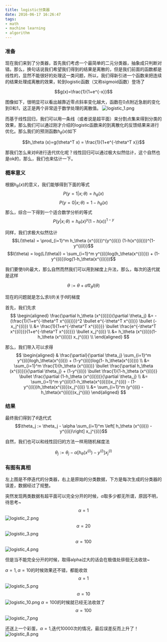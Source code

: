 ```yaml
---
title: logistic分类器
date: 2016-06-17 16:26:47
tags:
- math
- machine learning
- algorithm
---
```


###  准备
现在我们来到了分类器，首先我们考虑一个最简单的二元分类器，抽象成只判断对错。那么，换句话说我们希望我们得到的结果是离散的，但是我们前面的函数都是线性的，显然不能很好的处理这一类问题，所以，我们得新引进一个函数来把连续的结果处理成离散的效果，轮到logistic函数（又称sigmoid函数）登场了

$$g(x)=\frac{1}{1+e^{-x}}$$

图像如下，很明显可以看出越靠近零点斜率变化越大，函数在0点附近急剧的变化到0和1，这正是两个非常适于数学处理的离散值。
![logistic_1.png](https://raw.githubusercontent.com/bates-hu/Images/master/blog/logistic_1.png)

而基于线性回归，我们可以用一条线（或者说是超平面）来分割点集来得到分类的效果，那么我们可以通过刚才介绍的logistic函数来的到离散化的反馈结果来进行优化。那么我们的预测函数$h_\theta (x)$如下

$$h_\theta (x)=g(\theta^T x) = \frac{1}{1+e^{-\theta^T x}}$$

那我们怎么来对$\theta$进行迭代优化呢？线性回归可以通过极大似然估计，这个自然也是ok的，那么，我们也来估计一下。

### 概率意义
根据$h_\theta (x)$的意义，我们能够得到下面的等式
$$P(y=1|x;\theta)=h_\theta(x)$$
$$P(y=0|x;\theta)=1-h_\theta(x)$$
那么，综合一下得到一个适合数学分析的等式
$$P(y|x;\theta) = h_\theta(x)^y (1-h(x))^{1-y}$$

同样，我们求极大似然估计
$$L(\theta) = \prod_{i=1}^m h_\theta (x^{(i)})^{y^{(i)}} (1-h(x^{(i)}))^{1-y^{(i)}}$$
$$l(\theta) = log(L(\theta)) = \sum_{i=1}^m y^{(i)}log(h_\theta(x^{(i)})) + (1-y^{(i)})log(1-h_\theta(x^{(i)}))$$

我们要使$l(\theta)$最大，那么自然而然我们可以用到梯度上升法，那么，每次的迭代就是这样

$$\theta := \theta + \alpha \nabla_\theta l(\theta)$$

现在的问题就是怎么求$l(\theta)$关于$\theta$的梯度

首先，我们先求
$$
\begin{aligned}
\frac{\partial h_\theta (x^{(i)})}{\partial \theta_j} &= -(\frac{1}{1+e^{-\theta^T x^{(i)}}})^2 \bullet e^{-\theta^T x^{(i)}} \bullet (-x_j^{(i)}) \\
&= \frac{1}{1+e^{-\theta^T x^{(i)}}} \bullet \frac{e^{-\theta^T x^{(i)}}}{1+e^{-\theta^T x^{(i)}}} \bullet x_j^{(i)} \\
&= h_\theta (x^{(i)})(1-h_\theta (x^{(i)})) x_j^{(i)} \\
\end{aligned}
$$

那么，我们带入可以求得
$$
\begin{aligned}
& \frac{\partial}{\partial \theta_j} \sum_{i=1}^m y^{(i)}logh_\theta(x^{(i)}) + (1-y^{(i)})log(1- h_\theta(x^{(i)})) \\
&= \sum_{i=1}^m \frac{1}{h_\theta (x^{(i)})} \bullet \frac{\partial h_\theta (x^{(i)})}{\partial \theta_j} +
(1-y^{(i)}) \bullet \frac{1}{1-h_\theta (x^{(i)})} \bullet \frac{\partial (1-h_\theta (x^{(i)}))}{\partial \theta_j} \\
&= \sum_{i=1}^m y^{(i)}(1-h_\theta(x^{(i)}))x_j^{(i)} - (1-y^{(i)})h_\theta(x^{(i)})x_j^{(i)} \\
&= \sum_{i=1}^m (y^{(i)} - h_\theta(x^{(i)}))x_j^{(i)}
\end{aligned}
$$

### 结果

最终我们得到了$\theta$迭代式
$$\theta_j := \theta_j - \alpha \sum_{i=1}^m \left[ h_\theta (x^{(i)}) - y^{(i)}\right] x_j^{(i)}$$

自然，我们也可以和线性回归的方法一样用随机梯度法

$$ \theta_j := \theta_j - \alpha \left[h_\theta (x^{(i)}) - y^{(i)} \right] x_j^{(i)}$$


### 有图有真相
左上图是不停迭代的分类器，右上是原始的分类数据，下方是每次生成的分类器的误差，数据经过了规整。

突然发现两类数据有超平面可以完全分开的时候，$\alpha$取多少都无所谓，原因不明，待思考~
$$\alpha = 1$$
![logistic_2.png](https://raw.githubusercontent.com/bates-hu/Images/master/blog/logistic_2.png)
$$\alpha = 20$$
![logistic_3.png](https://raw.githubusercontent.com/bates-hu/Images/master/blog/logistic_3.png)
$$\alpha = 100$$
![logistic_4.png](https://raw.githubusercontent.com/bates-hu/Images/master/blog/logistic_4.png)

但是当不能完全分开的时候，取得alpha过大的话会在极值处徘徊无法收敛~

$\alpha=1,\alpha=10$的时候效果还不错，都能收敛
$$\alpha = 1$$
![logistic_5.png](https://raw.githubusercontent.com/bates-hu/Images/master/blog/logistic_5.png)
$$\alpha = 10$$
![logistic_10.png](https://raw.githubusercontent.com/bates-hu/Images/master/blog/logistic_10.png)
$\alpha=100$的时候就已经无法收敛了
$$\alpha=100$$
![logistic_7.png](https://raw.githubusercontent.com/bates-hu/Images/master/blog/logistic_7.png)

还送上一个彩蛋，$\alpha=1$,迭代10000次的情况，最后误差反而上升了！
![logistic_8.png](https://raw.githubusercontent.com/bates-hu/Images/master/blog/logistic_8.png)








